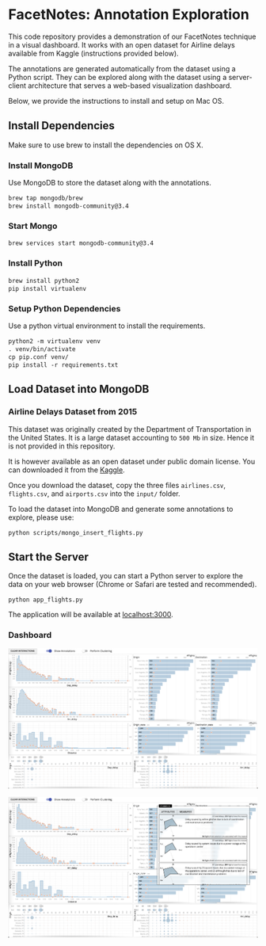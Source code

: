 # FacetNotes: Annotation Exploration

This code repository provides a demonstration of our FacetNotes technique in a visual dashboard. It works with an open dataset for Airline delays available from Kaggle (instructions provided below).

The annotations are generated automatically from the  dataset using a Python script. They can be explored along with the dataset using a server-client architecture that serves a web-based visualization dashboard.

Below, we provide the instructions to install and setup on Mac OS.

## Install Dependencies
Make sure to use brew to install the dependencies on OS X.

### Install MongoDB
Use MongoDB to store the dataset along with the annotations. 
```
brew tap mongodb/brew
brew install mongodb-community@3.4
```

### Start Mongo
```
brew services start mongodb-community@3.4
```

### Install Python
```
brew install python2
pip install virtualenv
```
### Setup Python Dependencies
Use a python virtual environment to install the requirements.
```
python2 -m virtualenv venv
. venv/bin/activate
cp pip.conf venv/
pip install -r requirements.txt
```

## Load Dataset into MongoDB

### Airline Delays Dataset from 2015
This dataset was originally created by the Department of Transportation in the United States. It is a large dataset accounting to `500 Mb` in size. Hence it is not provided in this repository.

It is however available as an open dataset under public domain license. You can downloaded it from the [Kaggle](https://www.kaggle.com/usdot/flight-delays).

Once you download the dataset, copy the three files ```airlines.csv```, ```flights.csv```, and ```airports.csv``` into the ```input/``` folder.

To load the dataset into MongoDB and generate some annotations to explore, please use:
```
python scripts/mongo_insert_flights.py
```

## Start the Server
Once the dataset is loaded, you can start a Python server to explore the data on your web browser (Chrome or Safari are tested and recommended).

```
python app_flights.py
```

The application will be available at [localhost:3000](http://localhost:3000).

### Dashboard
![](images/airline-delays.png?raw=true)

![](images/airline-delays-annotation.png?raw=true)

